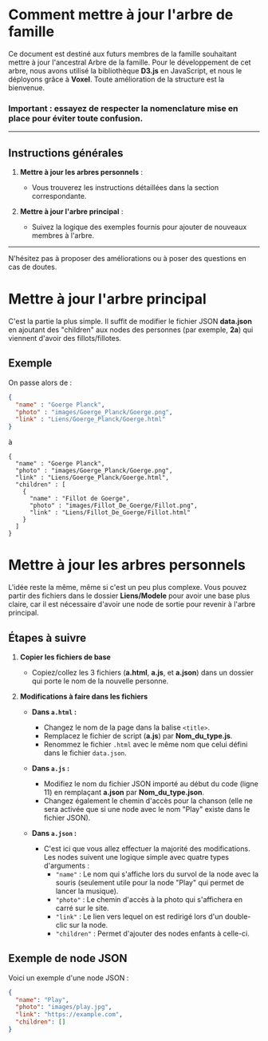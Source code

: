# Comment mettre à jour l'arbre de famille

Ce document est destiné aux futurs membres de la famille souhaitant mettre à jour l'ancestral Arbre de la famille. Pour le développement de cet arbre, nous avons utilisé la bibliothèque **D3.js** en JavaScript, et nous le déployons grâce à **Voxel**. Toute amélioration de la structure est la bienvenue.

### Important : essayez de respecter la nomenclature mise en place pour éviter toute confusion.

---

## Instructions générales

1. **Mettre à jour les arbres personnels** :
   - Vous trouverez les instructions détaillées dans la section correspondante.

2. **Mettre à jour l'arbre principal** :
   - Suivez la logique des exemples fournis pour ajouter de nouveaux membres à l'arbre.

---

N'hésitez pas à proposer des améliorations ou à poser des questions en cas de doutes.


# Mettre à jour l'arbre principal

C'est la partie la plus simple. Il suffit de modifier le fichier JSON **data.json** en ajoutant des "children" aux nodes des personnes (par exemple, **2a**) qui viennent d'avoir des fillots/fillotes.

## Exemple

On passe alors de :

```json
{
  "name" : "Goerge Planck",
  "photo" : "images/Goerge_Planck/Goerge.png",
  "link" : "Liens/Goerge_Planck/Goerge.html"
}
```
à
```
{
  "name" : "Goerge Planck",
  "photo" : "images/Goerge_Planck/Goerge.png",
  "link" : "Liens/Goerge_Planck/Goerge.html",
  "children" : [
    {
      "name" : "Fillot de Goerge",
      "photo" : "images/Fillot_De_Goerge/Fillot.png",
      "link" : "Liens/Fillot_De_Goerge/Fillot.html"
    }
  ]
}

```




# Mettre à jour les arbres personnels

L'idée reste la même, même si c'est un peu plus complexe. Vous pouvez partir des fichiers dans le dossier **Liens/Modele** pour avoir une base plus claire, car il est nécessaire d'avoir une node de sortie pour revenir à l'arbre principal.

## Étapes à suivre

1. **Copier les fichiers de base**
   - Copiez/collez les 3 fichiers (**a.html**, **a.js**, et **a.json**) dans un dossier qui porte le nom de la nouvelle personne.

2. **Modifications à faire dans les fichiers**

   - **Dans `a.html` :**
     - Changez le nom de la page dans la balise `<title>`.
     - Remplacez le fichier de script (**a.js**) par **Nom_du_type.js**.
     - Renommez le fichier `.html` avec le même nom que celui défini dans le fichier `data.json`.

   - **Dans `a.js` :**
     - Modifiez le nom du fichier JSON importé au début du code (ligne 11) en remplaçant **a.json** par **Nom_du_type.json**.
     - Changez également le chemin d'accès pour la chanson (elle ne sera activée que si une node avec le nom "Play" existe dans le fichier JSON).

   - **Dans `a.json` :**
     - C'est ici que vous allez effectuer la majorité des modifications. Les nodes suivent une logique simple avec quatre types d'arguments :
       - `"name"` : Le nom qui s'affiche lors du survol de la node avec la souris (seulement utile pour la node "Play" qui permet de lancer la musique).
       - `"photo"` : Le chemin d'accès à la photo qui s'affichera en carré sur le site.
       - `"link"` : Le lien vers lequel on est redirigé lors d'un double-clic sur la node.
       - `"children"` : Permet d'ajouter des nodes enfants à celle-ci.

## Exemple de node JSON

Voici un exemple d'une node JSON :

```json
{
  "name": "Play",
  "photo": "images/play.jpg",
  "link": "https://example.com",
  "children": []
}

